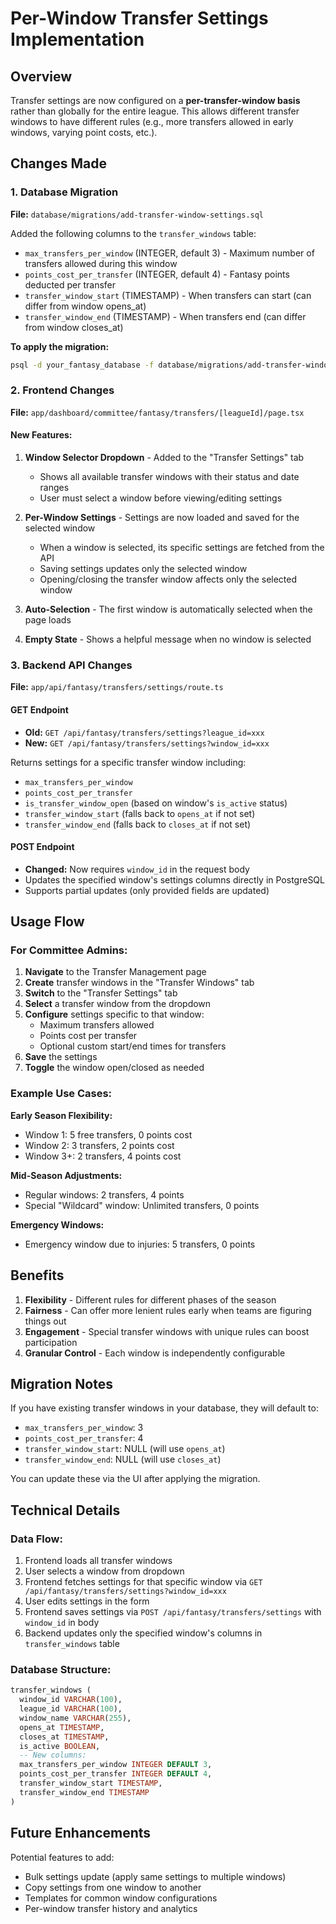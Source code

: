 # Per-Window Transfer Settings Implementation

## Overview
Transfer settings are now configured on a **per-transfer-window basis** rather than globally for the entire league. This allows different transfer windows to have different rules (e.g., more transfers allowed in early windows, varying point costs, etc.).

## Changes Made

### 1. Database Migration
**File:** `database/migrations/add-transfer-window-settings.sql`

Added the following columns to the `transfer_windows` table:
- `max_transfers_per_window` (INTEGER, default 3) - Maximum number of transfers allowed during this window
- `points_cost_per_transfer` (INTEGER, default 4) - Fantasy points deducted per transfer
- `transfer_window_start` (TIMESTAMP) - When transfers can start (can differ from window opens_at)
- `transfer_window_end` (TIMESTAMP) - When transfers end (can differ from window closes_at)

**To apply the migration:**
```bash
psql -d your_fantasy_database -f database/migrations/add-transfer-window-settings.sql
```

### 2. Frontend Changes
**File:** `app/dashboard/committee/fantasy/transfers/[leagueId]/page.tsx`

#### New Features:
1. **Window Selector Dropdown** - Added to the "Transfer Settings" tab
   - Shows all available transfer windows with their status and date ranges
   - User must select a window before viewing/editing settings
   
2. **Per-Window Settings** - Settings are now loaded and saved for the selected window
   - When a window is selected, its specific settings are fetched from the API
   - Saving settings updates only the selected window
   - Opening/closing the transfer window affects only the selected window

3. **Auto-Selection** - The first window is automatically selected when the page loads

4. **Empty State** - Shows a helpful message when no window is selected

### 3. Backend API Changes
**File:** `app/api/fantasy/transfers/settings/route.ts`

#### GET Endpoint
- **Old:** `GET /api/fantasy/transfers/settings?league_id=xxx`
- **New:** `GET /api/fantasy/transfers/settings?window_id=xxx`

Returns settings for a specific transfer window including:
- `max_transfers_per_window`
- `points_cost_per_transfer`
- `is_transfer_window_open` (based on window's `is_active` status)
- `transfer_window_start` (falls back to `opens_at` if not set)
- `transfer_window_end` (falls back to `closes_at` if not set)

#### POST Endpoint
- **Changed:** Now requires `window_id` in the request body
- Updates the specified window's settings columns directly in PostgreSQL
- Supports partial updates (only provided fields are updated)

## Usage Flow

### For Committee Admins:

1. **Navigate** to the Transfer Management page
2. **Create** transfer windows in the "Transfer Windows" tab
3. **Switch** to the "Transfer Settings" tab
4. **Select** a transfer window from the dropdown
5. **Configure** settings specific to that window:
   - Maximum transfers allowed
   - Points cost per transfer
   - Optional custom start/end times for transfers
6. **Save** the settings
7. **Toggle** the window open/closed as needed

### Example Use Cases:

**Early Season Flexibility:**
- Window 1: 5 free transfers, 0 points cost
- Window 2: 3 transfers, 2 points cost
- Window 3+: 2 transfers, 4 points cost

**Mid-Season Adjustments:**
- Regular windows: 2 transfers, 4 points
- Special "Wildcard" window: Unlimited transfers, 0 points

**Emergency Windows:**
- Emergency window due to injuries: 5 transfers, 0 points

## Benefits

1. **Flexibility** - Different rules for different phases of the season
2. **Fairness** - Can offer more lenient rules early when teams are figuring things out
3. **Engagement** - Special transfer windows with unique rules can boost participation
4. **Granular Control** - Each window is independently configurable

## Migration Notes

If you have existing transfer windows in your database, they will default to:
- `max_transfers_per_window`: 3
- `points_cost_per_transfer`: 4
- `transfer_window_start`: NULL (will use `opens_at`)
- `transfer_window_end`: NULL (will use `closes_at`)

You can update these via the UI after applying the migration.

## Technical Details

### Data Flow:
1. Frontend loads all transfer windows
2. User selects a window from dropdown
3. Frontend fetches settings for that specific window via `GET /api/fantasy/transfers/settings?window_id=xxx`
4. User edits settings in the form
5. Frontend saves settings via `POST /api/fantasy/transfers/settings` with `window_id` in body
6. Backend updates only the specified window's columns in `transfer_windows` table

### Database Structure:
```sql
transfer_windows (
  window_id VARCHAR(100),
  league_id VARCHAR(100),
  window_name VARCHAR(255),
  opens_at TIMESTAMP,
  closes_at TIMESTAMP,
  is_active BOOLEAN,
  -- New columns:
  max_transfers_per_window INTEGER DEFAULT 3,
  points_cost_per_transfer INTEGER DEFAULT 4,
  transfer_window_start TIMESTAMP,
  transfer_window_end TIMESTAMP
)
```

## Future Enhancements

Potential features to add:
- Bulk settings update (apply same settings to multiple windows)
- Copy settings from one window to another
- Templates for common window configurations
- Per-window transfer history and analytics
